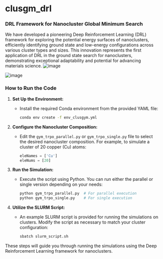 # clusgm_drl
### DRL Framework for Nanocluster Global Minimum Search 
We have developed a pioneering Deep Reinforcement Learning (DRL) framework for exploring the potential energy surfaces of nanoclusters, efficiently identifying ground state and low-energy configurations across various cluster types and sizes. This innovation represents the first application of DRL in the ground state search for nanoclusters, demonstrating exceptional adaptability and potential for advancing materials science.
![image](https://github.com/rajeshkochi444/clusgm_drl/assets/40799655/0547a99e-ad53-4427-be5d-3a10084148a3)

![image](https://github.com/rajeshkochi444/clusgm_drl/assets/40799655/073b9e61-9ab2-4308-8e0c-f646a9a4f5de)

### How to Run the Code

1. **Set Up the Environment:**
   - Install the required Conda environment from the provided YAML file:
     ```bash
     conda env create -f env_clusgym.yml
     ```

2. **Configure the Nanocluster Composition:**
   - Edit the `gym_trpo_parallel.py` or `gym_trpo_single.py` file to select the desired nanocluster composition. For example, to simulate a cluster of 20 copper (Cu) atoms:
     ```python
     eleNames = ['Cu']
     eleNums = [20]
     ```

3. **Run the Simulation:**
   - Execute the script using Python. You can run either the parallel or single version depending on your needs:
     ```bash
     python gym_trpo_parallel.py  # For parallel execution
     python gym_trpo_single.py    # For single execution
     ```

4. **Utilize the SLURM Script:**
   - An example SLURM script is provided for running the simulations on clusters. Modify the script as necessary to match your cluster configuration:
     ```bash
     sbatch slurm_script.sh
     ```

These steps will guide you through running the simulations using the Deep Reinforcement Learning framework for nanoclusters.
